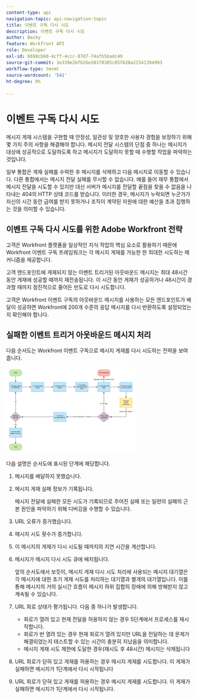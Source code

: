 ```yaml
---
content-type: api
navigation-topic: api-navigation-topic
title: 이벤트 구독 다시 시도
description: 이벤트 구독 다시 시도
author: Becky
feature: Workfront API
role: Developer
exl-id: b698cb60-4cff-4ccc-87d7-74afb5badc49
source-git-commit: 3e339e2bfb26e101f0305c05f620a21541394993
workflow-type: tm+mt
source-wordcount: '541'
ht-degree: 0%

---
```


# 이벤트 구독 다시 시도

메시지 게재 시스템을 구현할 때 안정성, 일관성 및 양호한 사용자 경험을 보장하기 위해 몇 가지 주의 사항을 해결해야 합니다. 메시지 전달 시스템의 단점 중 하나는 메시지가 대상에 성공적으로 도달하도록 하고 메시지가 도달하지 못할 때 수행할 작업을 파악하는 것입니다.

일부 통합은 게재 실패를 수락한 후 메시지를 삭제하고 다음 메시지로 이동할 수 있습니다.  다른 통합에서는 메시지 전달 실패를 무시할 수 없습니다. 예를 들어 재무 통합에서 메시지 전달을 시도할 수 있지만 대신 서버가 메시지를 전달할 끝점을 찾을 수 없음을 나타내는 404의 HTTP 상태 코드를 받습니다. 이러한 경우, 메시지가 누락되면 누군가가 자신의 시간 동안 급여를 받지 못하거나 조직이 계약된 자원에 대한 예산을 초과 집행하는 것을 의미할 수 있습니다.

## 이벤트 구독 다시 시도를 위한 Adobe Workfront 전략

고객은 Workfront 플랫폼을 일상적인 지식 작업의 핵심 요소로 활용하기 때문에 Workfront 이벤트 구독 프레임워크는 각 메시지 게재를 가능한 한 최대한 시도하는 메커니즘을 제공합니다.

고객 엔드포인트에 게재되지 않는 이벤트 트리거된 아웃바운드 메시지는 최대 48시간 동안 게재에 성공할 때까지 재전송됩니다. 이 시간 동안 게재가 성공하거나 48시간이 경과할 때까지 점진적으로 줄어든 빈도로 다시 시도합니다.

고객은 Workfront 이벤트 구독의 아웃바운드 메시지를 사용하는 모든 엔드포인트가 배달이 성공하면 Workfront에 200개 수준의 응답 메시지를 다시 반환하도록 설정되었는지 확인해야 합니다.

## 실패한 이벤트 트리거 아웃바운드 메시지 처리

다음 순서도는 Workfront 이벤트 구독으로 메시지 게재를 다시 시도하는 전략을 보여 줍니다.

![](assets/event-subscription-circuit-breaker-retries-350x234.png)

다음 설명은 순서도에 표시된 단계에 해당합니다.

1. 메시지를 배달하지 못했습니다.
1. 메시지 게재 실패 정보가 기록됩니다.

   메시지 전달에 실패한 모든 시도가 기록되므로 주어진 실패 또는 일련의 실패의 근본 원인을 파악하기 위해 디버깅을 수행할 수 있습니다.

1. URL 오류가 증가했습니다.
1. 메시지 시도 횟수가 증가합니다.
1. 이 메시지의 게재가 다시 시도될 때까지의 지연 시간을 계산합니다.
1. 메시지가 메시지 다시 시도 큐에 배치됩니다.

   앞의 순서도에서 보듯이, 메시지 게재 다시 시도 처리에 사용되는 메시지 대기열은 각 메시지에 대한 초기 게재 시도를 처리하는 대기열과 별개의 대기열입니다. 이를 통해 메시지의 거의 실시간 흐름이 메시지 하위 집합의 장애에 의해 방해받지 않고 계속될 수 있습니다.

1. URL 회로 상태가 평가됩니다. 다음 중 하나가 발생합니다.

   * 회로가 열려 있고 현재 전달을 허용하지 않는 경우 5단계에서 프로세스를 재시작합니다.
   * 회로가 반 열려 있는 경우 현재 회로가 열려 있지만 URL을 전달하는 데 문제가 해결되었는지 테스트할 수 있는 시간이 충분히 지났음을 의미합니다.
   * 메시지 게재 시도 제한에 도달한 경우(재시도 후 48시간) 메시지는 삭제됩니다

1. URL 회로가 닫혀 있고 게재를 허용하는 경우 메시지 게재를 시도합니다. 이 게재가 실패하면 메시지가 1단계에서 다시 시작됩니다

1. URL 회로가 닫혀 있고 게재를 허용하는 경우 메시지 게재를 시도합니다. 이 게재가 실패하면 메시지가 1단계에서 다시 시작됩니다.

   <!--
   <li value="10" data-mc-conditions="QuicksilverOrClassic.Draft mode">Workfront disables Event Subscriptions when both of the following criteria are met:
   <ul>
   <!--
   <li data-mc-conditions="QuicksilverOrClassic.Draft mode">The Event Subscription has failed 1000 delivery attempts consecutively</li>
   <li data-mc-conditions="QuicksilverOrClassic.Draft mode">48 hours have passed since the last successful delivery</li>
   </ul></li>
   -->
